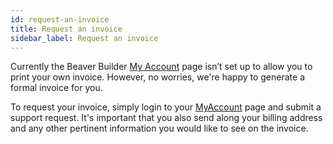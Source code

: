 ```yaml
---
id: request-an-invoice
title: Request an invoice
sidebar_label: Request an invoice
---
```


Currently the Beaver Builder [My Account](https://www.wpbeaverbuilder.com/my-account/) page isn’t set up to allow you to print your own invoice. However, no worries, we're happy to generate a formal invoice for you.

To request your invoice, simply login to your [MyAccount](https://www.wpbeaverbuilder.com/my-account/) page and submit a
support request. It's important that you also send along your billing address and any other pertinent information you would like to see on the invoice.
